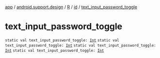 [app](../../../index.md) / [android.support.design](../../index.md) / [R](../index.md) / [id](index.md) / [text_input_password_toggle](.)

# text_input_password_toggle

`static val text_input_password_toggle: `[`Int`](https://kotlinlang.org/api/latest/jvm/stdlib/kotlin/-int/index.html)
`static val text_input_password_toggle: `[`Int`](https://kotlinlang.org/api/latest/jvm/stdlib/kotlin/-int/index.html)
`static val text_input_password_toggle: `[`Int`](https://kotlinlang.org/api/latest/jvm/stdlib/kotlin/-int/index.html)
`static val text_input_password_toggle: `[`Int`](https://kotlinlang.org/api/latest/jvm/stdlib/kotlin/-int/index.html)